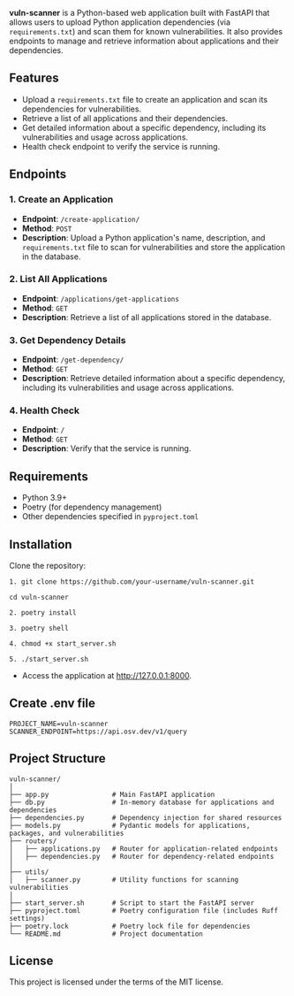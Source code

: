 
**vuln-scanner** is a Python-based web application built with FastAPI that allows users to upload Python application dependencies (via `requirements.txt`) and scan them for known vulnerabilities. It also provides endpoints to manage and retrieve information about applications and their dependencies.

## Features

- Upload a `requirements.txt` file to create an application and scan its dependencies for vulnerabilities.
- Retrieve a list of all applications and their dependencies.
- Get detailed information about a specific dependency, including its vulnerabilities and usage across applications.
- Health check endpoint to verify the service is running.

## Endpoints

### 1. Create an Application
- **Endpoint**: `/create-application/`
- **Method**: `POST`
- **Description**: Upload a Python application's name, description, and `requirements.txt` file to scan for vulnerabilities and store the application in the database.

### 2. List All Applications
- **Endpoint**: `/applications/get-applications`
- **Method**: `GET`
- **Description**: Retrieve a list of all applications stored in the database.

### 3. Get Dependency Details
- **Endpoint**: `/get-dependency/`
- **Method**: `GET`
- **Description**: Retrieve detailed information about a specific dependency, including its vulnerabilities and usage across applications.

### 4. Health Check
- **Endpoint**: `/`
- **Method**: `GET`
- **Description**: Verify that the service is running.

## Requirements

- Python 3.9+
- Poetry (for dependency management)
- Other dependencies specified in `pyproject.toml`

## Installation

Clone the repository:

``1. git clone https://github.com/your-username/vuln-scanner.git``
   
``cd vuln-scanner``

``2. poetry install``

``3. poetry shell``

``4. chmod +x start_server.sh``

``5. ./start_server.sh``

- Access the application at http://127.0.0.1:8000.

## Create .env file

```
PROJECT_NAME=vuln-scanner
SCANNER_ENDPOINT=https://api.osv.dev/v1/query
```

## Project Structure
```
vuln-scanner/
│
├── app.py                # Main FastAPI application
├── db.py                 # In-memory database for applications and dependencies
├── dependencies.py       # Dependency injection for shared resources
├── models.py             # Pydantic models for applications, packages, and vulnerabilities
├── routers/
│   ├── applications.py   # Router for application-related endpoints
│   ├── dependencies.py   # Router for dependency-related endpoints
│
├── utils/
│   ├── scanner.py        # Utility functions for scanning vulnerabilities
│
├── start_server.sh       # Script to start the FastAPI server
├── pyproject.toml        # Poetry configuration file (includes Ruff settings)
├── poetry.lock           # Poetry lock file for dependencies
└── README.md             # Project documentation
```

## License

This project is licensed under the terms of the MIT license.
